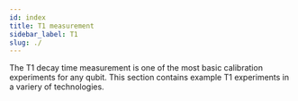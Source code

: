 ```yaml
---
id: index
title: T1 measurement
sidebar_label: T1
slug: ./
---
```


The T1 decay time measurement is one of the most basic calibration experiments for any qubit.
This section contains example T1 experiments in a variery of technologies.



